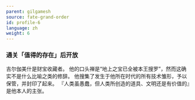 ```yaml
---
parent: gilgamesh
source: fate-grand-order
id: profile-6
language: zh
weight: 6
---
```


### 通关「值得的存在」后开放

吉尔伽美什是财宝收藏者。
他的口头禅是“地上之宝已全被本王搜罗”，然而这确实不是什么比喻之类的修辞。
他搜集了发生于他所在时代的所有技术雏形，予以保管，并封印了起来。
『人类虽愚蠢，但人类所创造的道具、文明还是有价值的』是他本人的主张。
